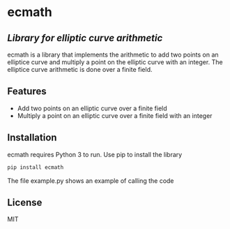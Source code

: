 # ecmath
## _Library for elliptic curve arithmetic_

ecmath is a library that implements the arithmetic to add two points on an elliptice curve and multiply a point on the elliptic curve with an integer. The elliptice curve arithmetic is done over a finite field.

## Features

- Add two points on an elliptic curve over a finite field
- Multiply a point on an elliptic curve over a finite field with an integer

## Installation

ecmath requires Python 3 to run. Use pip to install the library

```sh
pip install ecmath
```

The file example.py shows an example of calling the code

## License

MIT

